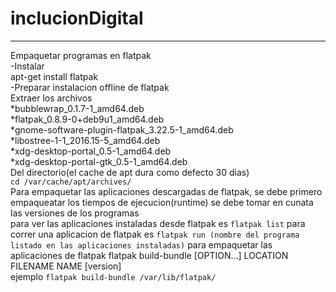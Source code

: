 # inclucionDigital
----------------------------
Empaquetar programas en flatpak  
-Instalar  
	apt-get install flatpak  
-Preparar instalacion offline de flatpak  
  Extraer los archivos  
	*bubblewrap_0.1.7-1_amd64.deb  
	*flatpak_0.8.9-0+deb9u1_amd64.deb  
	*gnome-software-plugin-flatpak_3.22.5-1_amd64.deb  
	*libostree-1-1_2016.15-5_amd64.deb  
	*xdg-desktop-portal_0.5-1_amd64.deb  
	*xdg-desktop-portal-gtk_0.5-1_amd64.deb  
  Del directorio(el cache de apt dura como defecto 30 dias)  
	`cd /var/cache/apt/archives/`  	
Para empaquetar las aplicaciones descargadas de flatpak, se debe primero empaqueatar los tiempos de ejecucion(runtime) se debe tomar en cunata las versiones de los programas  
para ver las aplicaciones instaladas desde flatpak es 
	`flatpak list` 
para correr una aplicacion de flatpak es 
	`flatpak run (nombre del programa listado en las aplicaciones instaladas)`
para empaquetar las aplicaciones de flatpak 
		flatpak build-bundle [OPTION...] LOCATION FILENAME NAME [version]  
ejemplo 
	`flatpak build-bundle /var/lib/flatpak/`
